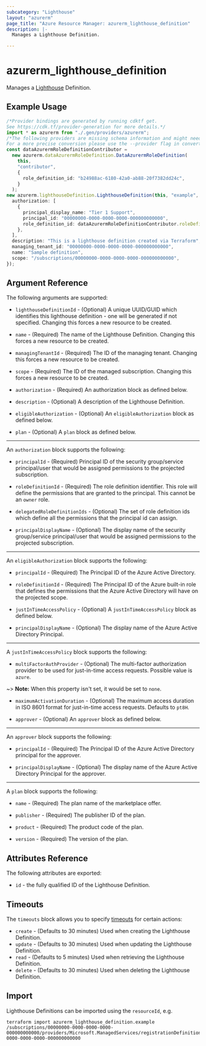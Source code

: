 ```yaml
---
subcategory: "Lighthouse"
layout: "azurerm"
page_title: "Azure Resource Manager: azurerm_lighthouse_definition"
description: |-
  Manages a Lighthouse Definition.

---
```


# azurerm\_lighthouse\_definition

Manages a [Lighthouse](https://docs.microsoft.com/azure/lighthouse) Definition.

## Example Usage

```typescript
/*Provider bindings are generated by running cdktf get.
See https://cdk.tf/provider-generation for more details.*/
import * as azurerm from "./.gen/providers/azurerm";
/*The following providers are missing schema information and might need manual adjustments to synthesize correctly: azurerm.
For a more precise conversion please use the --provider flag in convert.*/
const dataAzurermRoleDefinitionContributor =
  new azurerm.dataAzurermRoleDefinition.DataAzurermRoleDefinition(
    this,
    "contributor",
    {
      role_definition_id: "b24988ac-6180-42a0-ab88-20f7382dd24c",
    }
  );
new azurerm.lighthouseDefinition.LighthouseDefinition(this, "example", {
  authorization: [
    {
      principal_display_name: "Tier 1 Support",
      principal_id: "00000000-0000-0000-0000-000000000000",
      role_definition_id: dataAzurermRoleDefinitionContributor.roleDefinitionId,
    },
  ],
  description: "This is a lighthouse definition created via Terraform",
  managing_tenant_id: "00000000-0000-0000-0000-000000000000",
  name: "Sample definition",
  scope: "/subscriptions/00000000-0000-0000-0000-000000000000",
});

```

## Argument Reference

The following arguments are supported:

*   `lighthouseDefinitionId` - (Optional) A unique UUID/GUID which identifies this lighthouse definition - one will be generated if not specified. Changing this forces a new resource to be created.

*   `name` - (Required) The name of the Lighthouse Definition. Changing this forces a new resource to be created.

*   `managingTenantId` - (Required) The ID of the managing tenant. Changing this forces a new resource to be created.

*   `scope` - (Required) The ID of the managed subscription. Changing this forces a new resource to be created.

*   `authorization` - (Required) An authorization block as defined below.

*   `description` - (Optional) A description of the Lighthouse Definition.

*   `eligibleAuthorization` - (Optional) An `eligibleAuthorization` block as defined below.

*   `plan` - (Optional) A `plan` block as defined below.

***

An `authorization` block supports the following:

*   `principalId` - (Required) Principal ID of the security group/service principal/user that would be assigned permissions to the projected subscription.

*   `roleDefinitionId` - (Required) The role definition identifier. This role will define the permissions that are granted to the principal. This cannot be an `owner` role.

*   `delegatedRoleDefinitionIds` - (Optional) The set of role definition ids which define all the permissions that the principal id can assign.

*   `principalDisplayName` - (Optional) The display name of the security group/service principal/user that would be assigned permissions to the projected subscription.

***

An `eligibleAuthorization` block supports the following:

*   `principalId` - (Required) The Principal ID of the Azure Active Directory.

*   `roleDefinitionId` - (Required) The Principal ID of the Azure built-in role that defines the permissions that the Azure Active Directory will have on the projected scope.

*   `justInTimeAccessPolicy` - (Optional) A `justInTimeAccessPolicy` block as defined below.

*   `principalDisplayName` - (Optional) The display name of the Azure Active Directory Principal.

***

A `justInTimeAccessPolicy` block supports the following:

* `multiFactorAuthProvider` - (Optional) The multi-factor authorization provider to be used for just-in-time access requests. Possible value is `azure`.

\~> **Note:** When this property isn't set, it would be set to `none`.

*   `maximumActivationDuration` - (Optional) The maximum access duration in ISO 8601 format for just-in-time access requests. Defaults to `pt8H`.

*   `approver` - (Optional) An `approver` block as defined below.

***

An `approver` block supports the following:

*   `principalId` - (Required) The Principal ID of the Azure Active Directory principal for the approver.

*   `principalDisplayName` - (Optional) The display name of the Azure Active Directory Principal for the approver.

***

A `plan` block supports the following:

*   `name` - (Required) The plan name of the marketplace offer.

*   `publisher` - (Required) The publisher ID of the plan.

*   `product` - (Required) The product code of the plan.

*   `version` - (Required) The version of the plan.

## Attributes Reference

The following attributes are exported:

* `id` - the fully qualified ID of the Lighthouse Definition.

## Timeouts

The `timeouts` block allows you to specify [timeouts](https://www.terraform.io/language/resources/syntax#operation-timeouts) for certain actions:

* `create` - (Defaults to 30 minutes) Used when creating the Lighthouse Definition.
* `update` - (Defaults to 30 minutes) Used when updating the Lighthouse Definition.
* `read` - (Defaults to 5 minutes) Used when retrieving the Lighthouse Definition.
* `delete` - (Defaults to 30 minutes) Used when deleting the Lighthouse Definition.

## Import

Lighthouse Definitions can be imported using the `resourceId`, e.g.

```shell
terraform import azurerm_lighthouse_definition.example /subscriptions/00000000-0000-0000-0000-000000000000/providers/Microsoft.ManagedServices/registrationDefinitions/00000000-0000-0000-0000-000000000000
```
